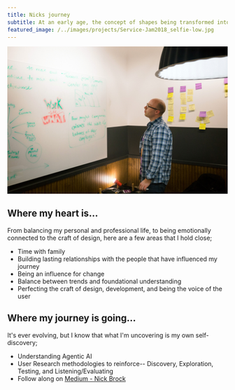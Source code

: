 ```yaml
---
title: Nicks journey
subtitle: At an early age, the concept of shapes being transformed into something that could be tangible, usable, and emotionally connected through the interaction and use of that item has always fascinated me. My love for paper and creating informational products that delights is where my journey started. Focusing on the fundamental principles of design and understanding the emotional connection that could be created through sensory queues like- visual (design aesthetic), touch (feeling of paper/devices), and interaction (i.e. turning page, wayfinding, haptics).  
featured_image: /../images/projects/Service-Jam2018_selfie-low.jpg
---
```


![View of 2018 DC Service Jam](/images/projects/Service-Jam2018_selfie-low.jpg)

## Where my heart is...

From balancing my personal and professional life, to being emotionally connected to the craft of design, here are a few areas that I hold close; 

* Time with family 
* Building lasting relationships with the people that have influenced my journey
* Being an influence for change
* Balance between trends and foundational understanding
* Perfecting the craft of design, development, and being the voice of the user


## Where my journey is going...

It's ever evolving, but I know that what I'm uncovering is my own self-discovery;

* Understanding Agentic AI
* User Research methodologies to reinforce-- Discovery, Exploration, Testing, and Listening/Evaluating
* Follow along on [Medium - Nick Brock](https://medium.com/@shapeyourdesign)
